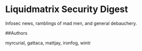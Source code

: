 # Liquidmatrix Security Digest

Infosec news, ramblings of mad men, and general debauchery.

##Authors

myrcurial, gattaca, mattjay, ironfog, wintr
